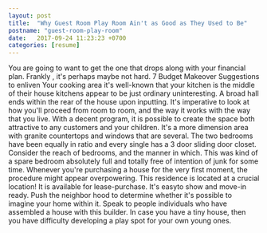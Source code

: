```yaml
---
layout: post
title:  "Why Guest Room Play Room Ain't as Good as They Used to Be"
postname: "guest-room-play-room"
date:   2017-09-24 11:23:23 +0700
categories: [resume]
---
```

You are going to want to get the one that drops along with your financial plan. Frankly , it's perhaps maybe not hard. 7 Budget Makeover Suggestions to enliven Your cooking area it's well-known that your kitchen is the middle of their house kitchens appear to be just ordinary uninteresting. A broad hall ends within the rear of the house upon inputting. It's imperative to look at how you'll proceed from room to room, and the way it works with the way that you live. With a decent program, it is possible to create the space both attractive to any customers and your children. It's a more dimension area with granite countertops and windows that are several. The two bedrooms have been equally in ratio and every single has a 3 door sliding door closet. Consider the reach of bedrooms, and the manner in which. This was kind of a spare bedroom absolutely full and totally free of intention of junk for some time. Whenever you're purchasing a house for the very first moment, the procedure might appear overpowering. This residence is located at a crucial location! It is available for lease-purchase. It's easyto show and move-in ready. Push the neighbor hood to determine whether it's possible to imagine your home within it. Speak to people individuals who have assembled a house with this builder. In case you have a tiny house, then you have difficulty developing a play spot for your own young ones.
